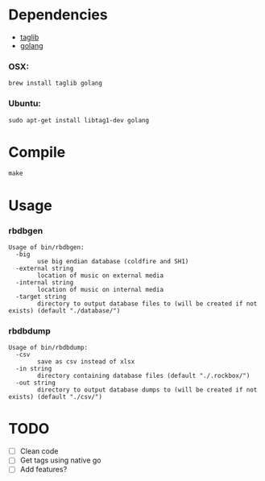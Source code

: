 # Dependencies

* [taglib](http://taglib.github.com/)
* [golang](https://golang.org/)

### OSX:
    brew install taglib golang

### Ubuntu:
    sudo apt-get install libtag1-dev golang

# Compile

    make

# Usage

### rbdbgen

```
Usage of bin/rbdbgen:
  -big
        use big endian database (coldfire and SH1)
  -external string
        location of music on external media
  -internal string
        location of music on internal media
  -target string
        directory to output database files to (will be created if not exists) (default "./database/")
```

### rbdbdump

```
Usage of bin/rbdbdump:
  -csv
        save as csv instead of xlsx
  -in string
        directory containing database files (default "./.rockbox/")
  -out string
        directory to output database dumps to (will be created if not exists) (default "./csv/")
```

# TODO

- [ ] Clean code
- [ ] Get tags using native go
- [ ] Add features?
